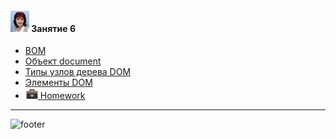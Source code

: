 [footer]: https://github.com/garevna/js-course/raw/master/images/a-level-ico.png?raw=true
[me30]: https://raw.githubusercontent.com/garevna/a-level-js-lessons/master/ico/myPhoto-30.png "Ⓒ Irina Fylyppova ( garevna ) 2019"
[hw-20]: https://raw.githubusercontent.com/garevna/a-level-js-lessons/master/ico/briefcase-20.png

#### ![me30] Занятие 6

* [BOM](../md/BOM.md)
* [Oбъект document](../md/document.md)
* [Типы узлов дерева DOM](../md/NodeTypes.md)
* [Элементы DOM](../md/DOM-elements.md)
* [![hw-20] Homework](../md/hw-06.md)

_________________________________________________________________________

![footer]
